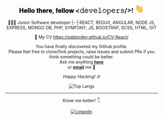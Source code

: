 <div align="center">
<h2> 𝐇𝐞𝐥𝐥𝐨 𝐭𝐡𝐞𝐫𝐞, 𝐟𝐞𝐥𝐥𝐨𝐰 <𝚍𝚎𝚟𝚎𝚕𝚘𝚙𝚎𝚛𝚜/>! <img src="https://github.com/ABSphreak/ABSphreak/blob/master/gifs/Hi.gif" width="30px"></h2>
</div>

<div align="center" width="50">
  
  👨🏾‍💻 Junior Software developer |--| REACT, REDUX, ANGULAR, NODE JS, EXPRESS, MONGO DB, PHP, SYMFONY, JS, BOOSTRAP, SCSS, HTML, GIT
  
  📄 My CV https://pablordev.github.io/CV-React/

</div>

<div align="center">

You have finally discovered my Github profile. <br>
Please feel free to clone/fork projects, raise issues and submit PRs if you think something could be better. <br>
Ask me anything <a href="https://github.com/ABSphreak/ABSphreak/issues/new"><b>here</b></a><br>
or <a href="mailto:pabloriojod@gmail.com"><b>email</b></a> me 📨

<i>Happy Hacking! 🤓</i> 
</div>

<div align="center">

  ![Top Langs](https://github-readme-stats.vercel.app/api/top-langs/?username=pablordev&hide=TeX&layout=compact)
  
---
  <p> Know me better! 👇</p>
  
  <a href="https://www.linkedin.com/in/pablo-riojo" target="_blank"><img src="https://img.shields.io/badge/LinkedIn-%230077B5.svg?&style=flat-square&logo=linkedin&logoColor=white" alt="LinkedIn"></a>

</div>

